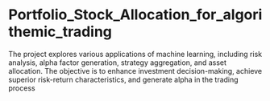 # Portfolio_Stock_Allocation_for_algorithemic_trading
 The project explores various applications of machine learning, including risk analysis, alpha factor generation, strategy aggregation, and asset allocation. The objective is to enhance investment decision-making, achieve superior risk-return characteristics, and generate alpha in the trading process
